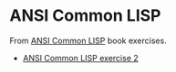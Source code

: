 

# ANSI Common LISP

<div class="org-center">
<p>
From <a href="http://www.paulgraham.com/acl.html">ANSI Common LISP</a> book exercises.
</p>
</div>

-   [ANSI Common LISP exercise 2](exercise-2.md)

